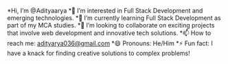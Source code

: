 *Hi, I’m @Adityaarya 
*👀 I’m interested in Full Stack Development and emerging technologies.
*🌱 I’m currently learning Full Stack Development as part of my MCA studies.
*💞️ I’m looking to collaborate on exciting projects that involve web development and innovative tech solutions.
*📫 How to reach me: adityarya036@gmail.com
*😄 Pronouns: He/Him *⚡ Fun fact: I have a knack for finding creative solutions to complex problems!

